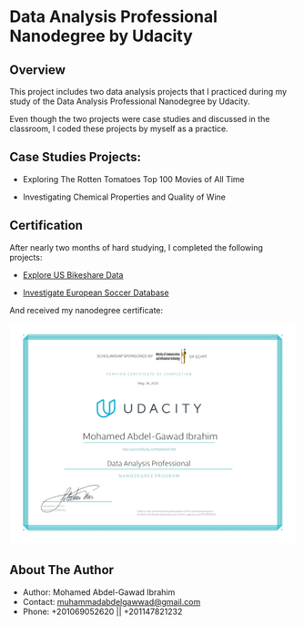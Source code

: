 # Data Analysis Professional Nanodegree by Udacity

## Overview

This project includes two data analysis projects that I practiced during my study of the Data Analysis Professional Nanodegree by Udacity.

Even though the two projects were case studies and discussed in the classroom, I coded these projects by myself as a practice.

## Case Studies Projects:

* Exploring The Rotten Tomatoes Top 100 Movies of All Time

* Investigating Chemical Properties and Quality of Wine

## Certification

After nearly two months of hard studying, I completed the following projects:

* [Explore US Bikeshare Data](https://github.com/m-abdelgawad/explore-US-bikeshare-data) 

* [Investigate European Soccer Database](https://github.com/m-abdelgawad/investigate-european-soccer-database)  

And received my nanodegree certificate:

[![Data Analysis Professional Nanodegree by Udacity](Udacity_Nanodegree_Graduation_Certificate.jpg)](https://confirm.udacity.com/PV95HHGH "Data Analysis Professional Nanodegree by Udacity")



## About The Author

* Author: Mohamed Abdel-Gawad Ibrahim
* Contact: muhammadabdelgawwad@gmail.com
* Phone: +201069052620 || +201147821232